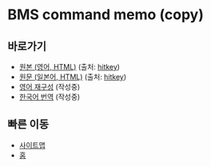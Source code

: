 # BMS command memo (copy)

## 바로가기
- [원본 (영어, HTML)](./cmds.html) (출처: [hitkey](https://hitkey.nekokan.dyndns.info/cmds.htm))
- [원문 (일본어, HTML)](./cmdsJP.html) (출처: [hitkey](https://hitkey.nekokan.dyndns.info/cmdsJP.htm))
- [영어 재구성](./cmds-en.md) (작성중)
- [한국어 번역](./cmds-ko.md) (작성중)

## 빠른 이동
- [사이트맵](../../sitemap/index.md)
- [홈](../../index.md)